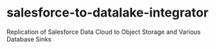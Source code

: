 # salesforce-to-datalake-integrator
Replication of Salesforce Data Cloud to Object Storage and Various Database Sinks 
